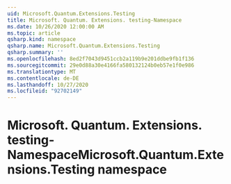 ```yaml
---
uid: Microsoft.Quantum.Extensions.Testing
title: Microsoft. Quantum. Extensions. testing-Namespace
ms.date: 10/26/2020 12:00:00 AM
ms.topic: article
qsharp.kind: namespace
qsharp.name: Microsoft.Quantum.Extensions.Testing
qsharp.summary: ''
ms.openlocfilehash: 8ed2f7043d9451ccb2a119b9e201ddbe9fb1f136
ms.sourcegitcommit: 29e0d88a30e4166fa580132124b0eb57e1f0e986
ms.translationtype: MT
ms.contentlocale: de-DE
ms.lasthandoff: 10/27/2020
ms.locfileid: "92702149"
---
```

# <a name="microsoftquantumextensionstesting-namespace"></a><span data-ttu-id="58004-102">Microsoft. Quantum. Extensions. testing-Namespace</span><span class="sxs-lookup"><span data-stu-id="58004-102">Microsoft.Quantum.Extensions.Testing namespace</span></span>



